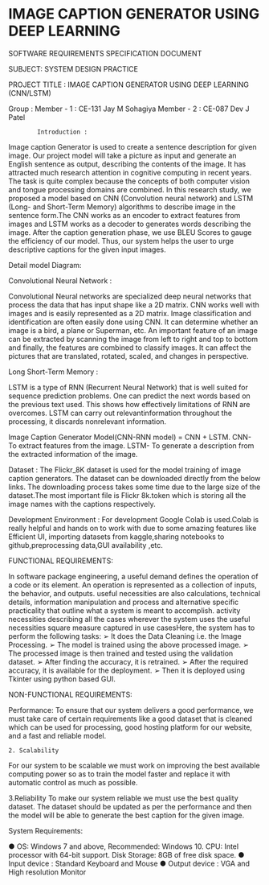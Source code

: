 # IMAGE CAPTION GENERATOR USING DEEP LEARNING
 

SOFTWARE  REQUIREMENTS 
SPECIFICATION  DOCUMENT








SUBJECT: SYSTEM DESIGN PRACTICE 

 PROJECT TITLE : IMAGE CAPTION GENERATOR
                 USING DEEP LEARNING (CNN/LSTM)










Group : 
 Member - 1 :  CE-131 Jay M Sohagiya
 Member - 2 : CE-087 Dev J Patel






            Introduction : 

Image caption Generator is used to create a sentence description for given image. Our project model will take a picture as input and generate an English sentence as output, describing the contents of the image. It has attracted much research attention in cognitive computing in recent years. The task is quite complex because the concepts of both computer vision and tongue processing domains are combined. In this research study, we proposed a model based on CNN (Convolution neural network) and LSTM (Long- and Short-Term Memory) algorithms to describe image in the sentence form.The CNN works as an encoder to extract features from images and LSTM works as a decoder to generates words describing the image. After the caption generation phase, we use BLEU Scores to gauge the efficiency of our model. Thus, our system helps the user to urge descriptive captions for the given input images.

Detail model Diagram:



 Convolutional Neural Network :

 Convolutional Neural networks are specialized deep neural networks that process the data that has input shape like a 2D matrix. CNN works well with images and is easily represented as a 2D matrix. Image classification and identification are often easily done using CNN. It can determine whether an image is a bird, a plane or Superman, etc. An important feature of an image can be extracted by scanning the image from left to right and top to bottom and finally, the features are combined to classify images. It can affect the pictures that are translated, rotated, scaled, and changes in perspective.



 Long Short-Term Memory :

 LSTM is a type of RNN (Recurrent Neural Network) that is well suited for sequence prediction problems. One can predict the next words based on the previous text used. This shows how effectively limitations of RNN are overcomes. LSTM can carry out relevantinformation throughout the processing, it discards nonrelevant information.

Image Caption Generator Model(CNN-RNN model) = CNN + LSTM.
CNN- To extract features from the image. 
LSTM- To generate a description from the extracted information of the image.



 Dataset :
The Flickr_8K dataset is used for the model training of image caption generators. The dataset can be downloaded directly from the below links. The downloading process takes some time due to the large size of the dataset.The most important file is Flickr 8k.token which is storing all the image names with the captions respectively.

Development Environment :
For development Google Colab is used.Colab is really helpful and hands on to work with due to some amazing features like Efficient UI, importing datasets from kaggle,sharing notebooks to github,preprocessing data,GUI availability ,etc.



FUNCTIONAL REQUIREMENTS: 

In software package engineering, a useful demand defines the operation of a code or its element. An operation is represented as a collection of inputs, the behavior, and outputs. useful necessities are also calculations, technical details, information manipulation and process and alternative specific practicality that outline what a system is meant to accomplish. activity necessities describing all the cases wherever the system uses the useful necessities square measure captured in use casesHere, the system has to perform the following tasks: 
➢ It does the Data Cleaning i.e. the Image Processing. 
➢ The model is trained using the above processed image.
 ➢ The processed image is then trained and tested using the validation dataset.
➢ After finding the accuracy, it is retrained. 
➢ After the required accuracy, it is available for the deployment. 
➢ Then it is deployed using Tkinter using python based  GUI.

NON-FUNCTIONAL REQUIREMENTS: 

Performance: 
To ensure that our system delivers a good performance, we must take care of certain requirements like a good dataset that is cleaned which can be used for processing, good hosting platform for our website, and a fast and reliable model.
  
    2. Scalability 
For our system to be scalable we must work on improving the best available computing power so as to train the model faster and replace it with automatic control as much as possible.

  3.Reliability 
To make our system reliable we must use the best quality dataset. The dataset should be updated as per the performance and then the model will be able to generate the best caption for the given image.


System Requirements: 

● OS: Windows 7 and above, Recommended: Windows 10.  CPU: Intel processor with 64-bit support.  Disk Storage: 8GB of free disk space.
● Input device : Standard Keyboard and Mouse
 ● Output device : VGA and High resolution Monitor 



